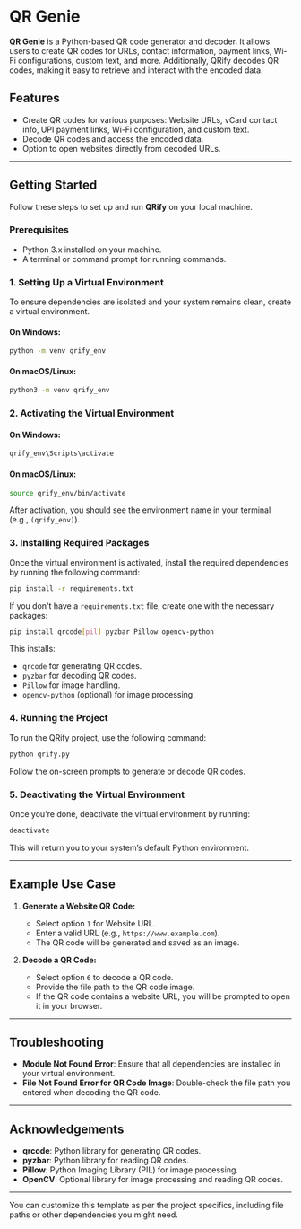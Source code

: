 
# QR Genie

**QR Genie** is a Python-based QR code generator and decoder. It allows users to create QR codes for URLs, contact information, payment links, Wi-Fi configurations, custom text, and more. Additionally, QRify decodes QR codes, making it easy to retrieve and interact with the encoded data.

## Features
- Create QR codes for various purposes: Website URLs, vCard contact info, UPI payment links, Wi-Fi configuration, and custom text.
- Decode QR codes and access the encoded data.
- Option to open websites directly from decoded URLs.

---

## Getting Started

Follow these steps to set up and run **QRify** on your local machine.

### Prerequisites

- Python 3.x installed on your machine.
- A terminal or command prompt for running commands.

### 1. Setting Up a Virtual Environment

To ensure dependencies are isolated and your system remains clean, create a virtual environment.

#### On Windows:
```bash
python -m venv qrify_env
```

#### On macOS/Linux:
```bash
python3 -m venv qrify_env
```

### 2. Activating the Virtual Environment

#### On Windows:
```bash
qrify_env\Scripts\activate
```

#### On macOS/Linux:
```bash
source qrify_env/bin/activate
```

After activation, you should see the environment name in your terminal (e.g., `(qrify_env)`).

### 3. Installing Required Packages

Once the virtual environment is activated, install the required dependencies by running the following command:

```bash
pip install -r requirements.txt
```

If you don't have a `requirements.txt` file, create one with the necessary packages:

```bash
pip install qrcode[pil] pyzbar Pillow opencv-python
```

This installs:
- `qrcode` for generating QR codes.
- `pyzbar` for decoding QR codes.
- `Pillow` for image handling.
- `opencv-python` (optional) for image processing.

### 4. Running the Project

To run the QRify project, use the following command:

```bash
python qrify.py
```

Follow the on-screen prompts to generate or decode QR codes.

### 5. Deactivating the Virtual Environment

Once you're done, deactivate the virtual environment by running:

```bash
deactivate
```

This will return you to your system’s default Python environment.

---

## Example Use Case

1. **Generate a Website QR Code:**
   - Select option `1` for Website URL.
   - Enter a valid URL (e.g., `https://www.example.com`).
   - The QR code will be generated and saved as an image.

2. **Decode a QR Code:**
   - Select option `6` to decode a QR code.
   - Provide the file path to the QR code image.
   - If the QR code contains a website URL, you will be prompted to open it in your browser.

---

## Troubleshooting

- **Module Not Found Error**: Ensure that all dependencies are installed in your virtual environment.
- **File Not Found Error for QR Code Image**: Double-check the file path you entered when decoding the QR code.

---

## Acknowledgements

- **qrcode**: Python library for generating QR codes.
- **pyzbar**: Python library for reading QR codes.
- **Pillow**: Python Imaging Library (PIL) for image processing.
- **OpenCV**: Optional library for image processing and reading QR codes.

---

You can customize this template as per the project specifics, including file paths or other dependencies you might need.
